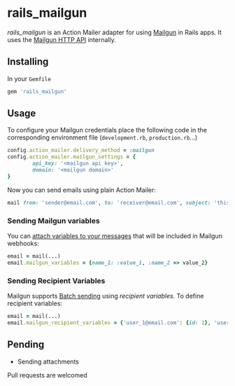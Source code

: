 # rails_mailgun

*rails_mailgun* is an Action Mailer adapter for using [Mailgun](http://www.mailgun.com/) in Rails apps. It uses the [Mailgun HTTP API](http://documentation.mailgun.com/api_reference.html) internally.

## Installing

In your `Gemfile`

```ruby
gem 'rails_mailgun'
```

## Usage

To configure your Mailgun credentials place the following code in the corresponding environment file (`development.rb`, `production.rb`...)

```ruby
config.action_mailer.delivery_method = :mailgun
config.action_mailer.mailgun_settings = {
		api_key: '<mailgun api key>',
		domain: '<mailgun domain>'
}
```

Now you can send emails using plain Action Mailer:

```ruby
mail from: 'sender@email.com', to: 'receiver@email.com', subject: 'this is an email'
```

### Sending Mailgun variables

You can [attach variables to your messages](http://documentation.mailgun.com/user_manual.html#attaching-data-to-messages) that will be included in Mailgun webhooks:

```ruby
email = mail(...)
email.mailgun_variables = {name_1: :value_1, :name_2 => value_2}
```

### Sending Recipient Variables

Mailgun supports [Batch sending](http://documentation.mailgun.com/user_manual.html#batch-sending) using *recipient variables*. To define recipient variables:

```ruby
email = mail(...)
email.mailgun_recipient_variables = {'user_1@email.com': {id: 1}, 'user_2@email.com': {id: 2}}
```

## Pending

 - Sending attachments

Pull requests are welcomed


